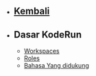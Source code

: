 - ## [Kembali](https://koderun.rama-adi.dev/dashboard)
- ## Dasar KodeRun
    - [Workspaces](/{{route}}/{{version}}/workspaces)
    - [Roles](/{{route}}/{{version}}/roles)
    - [Bahasa Yang didukung](/{{route}}/{{version}}/language)
